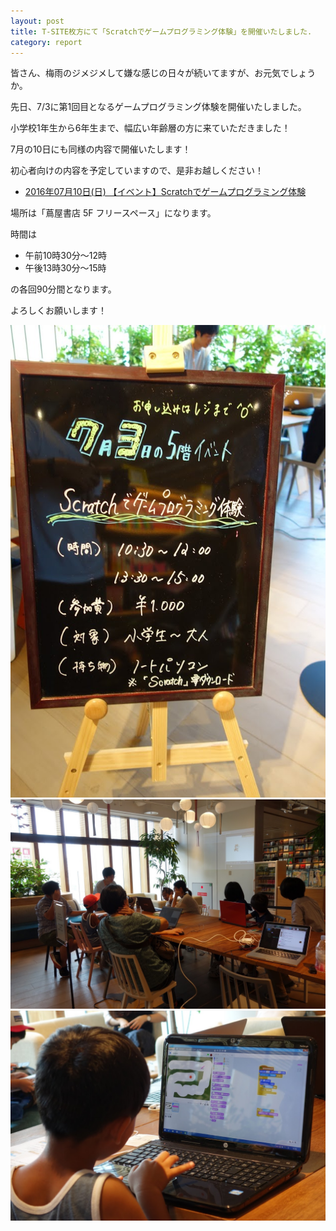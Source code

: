 ```yaml
---
layout: post
title: T-SITE枚方にて「Scratchでゲームプログラミング体験」を開催いたしました.
category: report
---
```


皆さん、梅雨のジメジメして嫌な感じの日々が続いてますが、お元気でしょうか。

先日、7/3に第1回目となるゲームプログラミング体験を開催いたしました。

小学校1年生から6年生まで、幅広い年齢層の方に来ていただきました！

7月の10日にも同様の内容で開催いたします！

初心者向けの内容を予定していますので、是非お越しください！

- [2016年07月10日(日) 【イベント】Scratchでゲームプログラミング体験](http://real.tsite.jp/hirakata/event/2016/06/scratch-1.html)

場所は「蔦屋書店 5F フリースペース」になります。

時間は

- 午前10時30分～12時
- 午後13時30分～15時

の各回90分間となります。

よろしくお願いします！

<div class="gallery">
  <img src="/images/blogs/2016-07-03-t-site/DSC00271.JPG">
  <img src="/images/blogs/2016-07-03-t-site/DSC00279.JPG">
  <img src="/images/blogs/2016-07-03-t-site/DSC00287.JPG">
</div>

